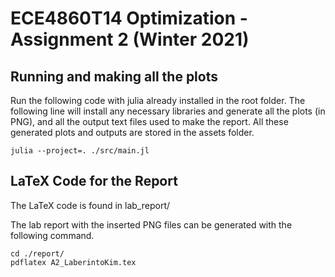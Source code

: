 # ECE4860T14 Optimization - Assignment 2 (Winter 2021)

## Running and making all the plots

Run the following code with julia already installed in the root folder. The following line will install any necessary libraries and generate all the plots (in PNG), and all the output text files used to make the report. All these generated plots and outputs are stored in the assets folder.

```
julia --project=. ./src/main.jl
```

## LaTeX Code for the Report

The LaTeX code is found in lab_report/

The lab report with the inserted PNG files can be generated with the following command.

```
cd ./report/
pdflatex A2_LaberintoKim.tex
```


